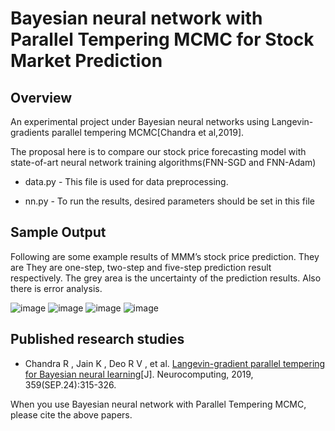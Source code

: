 # Bayesian neural network  with Parallel Tempering MCMC for Stock Market Prediction

## Overview

An experimental project under Bayesian neural networks using Langevin-gradients parallel tempering MCMC[Chandra et al,2019]. 

The proposal here is to compare our stock price forecasting model with state-of-art neural network  training algorithms(FNN-SGD and FNN-Adam)

- data.py - This file is used for data preprocessing.

- nn.py - To run the results, desired parameters should be set in this file


## Sample Output

Following are some example results of MMM’s stock price prediction. They are They are one-step, two-step and five-step prediction result respectively. The grey area is the uncertainty of the prediction results. Also there is error analysis.
 
![image](https://user-images.githubusercontent.com/85796527/122184025-65164b00-cebe-11eb-97be-99842e910e36.png)
![image](https://user-images.githubusercontent.com/85796527/122184030-6778a500-cebe-11eb-805d-073f3fe8fb64.png)
![image](https://user-images.githubusercontent.com/85796527/122184037-69daff00-cebe-11eb-835d-d1132cabb630.png)
![image](https://user-images.githubusercontent.com/85796527/122184061-6e9fb300-cebe-11eb-9068-69aa3d87f66e.png)


 
## Published research studies
- Chandra R ,  Jain K ,  Deo R V , et al. [Langevin-gradient parallel tempering for Bayesian neural learning](https://www.sciencedirect.com/science/article/abs/pii/S0925231219308069)[J]. Neurocomputing, 2019, 359(SEP.24):315-326.

When you use Bayesian neural network  with Parallel Tempering MCMC, please cite the above papers.
